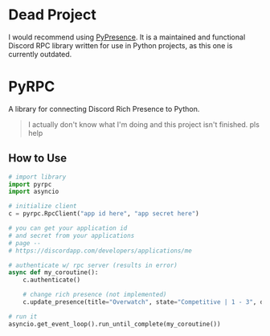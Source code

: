 # Dead Project
I would recommend using [PyPresence](https://github.com/qwertyquerty/pypresence). It is a maintained and functional Discord RPC library written for use in Python projects, as this one is currently outdated.

# PyRPC

A library for connecting Discord Rich Presence to Python.

> I actually don't know what I'm doing and this project isn't finished. pls help

## How to Use

```py
# import library
import pyrpc
import asyncio

# initialize client
c = pyrpc.RpcClient("app id here", "app secret here")

# you can get your application id
# and secret from your applications
# page --
# https://discordapp.com/developers/applications/me

# authenticate w/ rpc server (results in error)
async def my_coroutine():
    c.authenticate()

    # change rich presence (not implemented)
    c.update_presence(title="Overwatch", state="Competitive | 1 - 3", details="3:05 left", large_img=pyrpc.Image(key="numbaniMap", text="on Numbani", large=True), small_img=pyrpc.Image(key="mercyHero", text="Playing as Mercy", large=False))

# run it
asyncio.get_event_loop().run_until_complete(my_coroutine())
```
